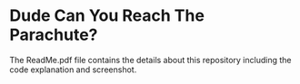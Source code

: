 # Dude Can You Reach The Parachute?

The ReadMe.pdf file contains the details about this repository including the code explanation and screenshot.
